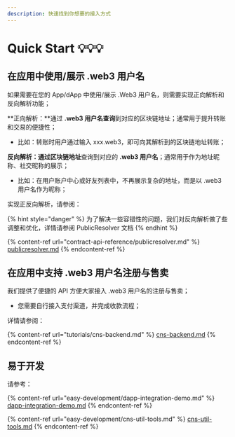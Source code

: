 ```yaml
---
description: 快速找到你想要的接入方式
---
```


# Quick Start 💡💡💡

## 在应用中使用/展示 .web3 用户名

如果需要在您的 App/dApp 中使用/展示 .Web3 用户名，则需要实现正向解析和反向解析功能；

**正向解析：**通过 **.web3 用户名查询**到对应的区块链地址；通常用于提升转账和交易的便捷性；

* 比如：转账时用户通过输入 xxx.web3，即可向其解析到的区块链地址转账；

**反向解析：**通过**区块链地址**查询到对应的 **.web3 用户名**；通常用于作为地址昵称、社交昵称的展示；

* 比如：在用户账户中心或好友列表中，不再展示复杂的地址，而是以 .web3 用户名作为昵称；



实现正反向解析，请参阅：

{% hint style="danger" %}
为了解决一些容错性的问题，我们对反向解析做了些调整和优化，详情请参阅 PublicResolver 文档
{% endhint %}

{% content-ref url="contract-api-reference/publicresolver.md" %}
[publicresolver.md](contract-api-reference/publicresolver.md)
{% endcontent-ref %}



## 在应用中支持 .web3 用户名注册与售卖

我们提供了便捷的 API 方便大家接入 .web3 用户名的注册与售卖；

* 您需要自行接入支付渠道，并完成收款流程；

详情请参阅：

{% content-ref url="tutorials/cns-backend.md" %}
[cns-backend.md](tutorials/cns-backend.md)
{% endcontent-ref %}



## 易于开发

请参考：

{% content-ref url="easy-development/dapp-integration-demo.md" %}
[dapp-integration-demo.md](easy-development/dapp-integration-demo.md)
{% endcontent-ref %}

{% content-ref url="easy-development/cns-util-tools.md" %}
[cns-util-tools.md](easy-development/cns-util-tools.md)
{% endcontent-ref %}

